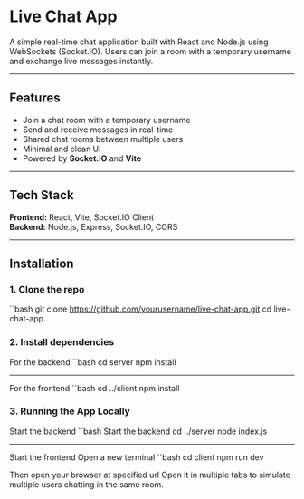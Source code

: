 # Live Chat App

A simple real-time chat application built with React and Node.js using WebSockets (Socket.IO). Users can join a room with a temporary username and exchange live messages instantly.

---

## Features

- Join a chat room with a temporary username
- Send and receive messages in real-time
- Shared chat rooms between multiple users
- Minimal and clean UI
- Powered by **Socket.IO** and **Vite**

---

## Tech Stack

**Frontend:** React, Vite, Socket.IO Client  
**Backend:** Node.js, Express, Socket.IO, CORS

---

## Installation

### 1. Clone the repo

``bash
git clone https://github.com/yourusername/live-chat-app.git
cd live-chat-app

### 2. Install dependencies

For the backend
``bash
cd server
npm install

---

For the frontend
``bash
cd ../client
npm install

### 3. Running the App Locally

Start the backend
``bash
Start the backend
cd ../server
node index.js

---

Start the frontend
Open a new terminal
``bash
cd client
npm run dev

Then open your browser at specified url
Open it in multiple tabs to simulate multiple users chatting in the same room.